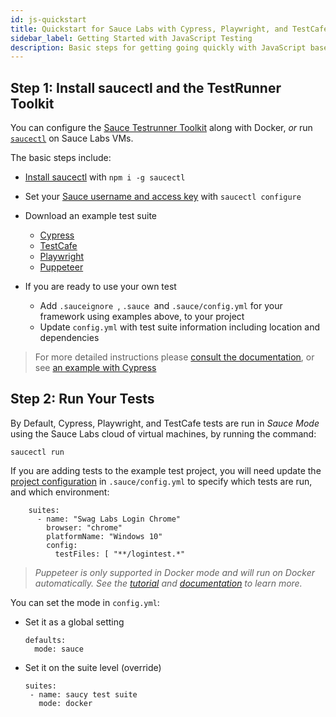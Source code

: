 ```yaml
---
id: js-quickstart
title: Quickstart for Sauce Labs with Cypress, Playwright, and TestCafe
sidebar_label: Getting Started with JavaScript Testing
description: Basic steps for getting going quickly with JavaScript based frameworks using TestRunner Toolkit and SauceCTL
---
```


## Step 1: Install saucectl and the TestRunner Toolkit

You can configure the [Sauce Testrunner Toolkit](https://docs.saucelabs.com/testrunner-toolkit) along with Docker, _or_ run [`saucectl`](https://docs.saucelabs.com/testrunner-toolkit/saucectl) on Sauce Labs VMs.

The basic steps include:

 * [Install saucectl](https://docs.saucelabs.com/testrunner-toolkit/installation#installing-saucectl) with `npm i -g saucectl`

 * Set your [Sauce username and access key](https://docs.saucelabs.com/testrunner-toolkit/installation#use-credentialsyml) with `saucectl configure`
 * Download an example test suite
    * [Cypress](https://github.com/saucelabs/saucectl-cypress-example)
    * [TestCafe](https://github.com/saucelabs/saucectl-testcafe-example)
    * [Playwright](https://github.com/saucelabs/saucectl-playwright-example)
    * [Puppeteer](https://github.com/saucelabs/saucectl-puppeteer-example)
* If you are ready to use your own test
    * Add `.sauceignore `, `.sauce `and `.sauce/config.yml` for your framework using examples above, to your project
    * Update `config.yml` with test suite information including location and dependencies

 > For more detailed instructions please [consult the documentation](https://docs.saucelabs.com/testrunner-toolkit/installation), or see [an example with Cypress ](https://training.saucelabs.com/codelabs/Module1-Testrunner/index.html?index=..%2F..testrunner#2)


## Step 2: Run Your Tests

By Default, Cypress, Playwright, and TestCafe tests are run in _Sauce Mode_ using the Sauce Labs cloud of virtual machines, by running the command:
```
saucectl run
```

If you are adding tests to the example test project, you will need update the [project configuration](https://docs.saucelabs.com/testrunner-toolkit/configuration/cypress) in `.sauce/config.yml` to specify which tests are run, and which environment:


```
    suites:
      - name: "Swag Labs Login Chrome"
        browser: "chrome"
        platformName: "Windows 10"
        config:
          testFiles: [ "**/logintest.*"
```


> _Puppeteer is only supported in Docker mode and will run on Docker automatically. See the [tutorial](https://training.staging.saucelabs.net/saucectl/) and [documentation](https://docs.saucelabs.com/testrunner-toolkit/running-tests) to learn more._

You can set the mode in `config.yml`:

*   Set it as a global setting

    ```
    defaults:
      mode: sauce
    ```

*   Set it on the suite level (override)

    ```
    suites:
     - name: saucy test suite
       mode: docker
    ```
